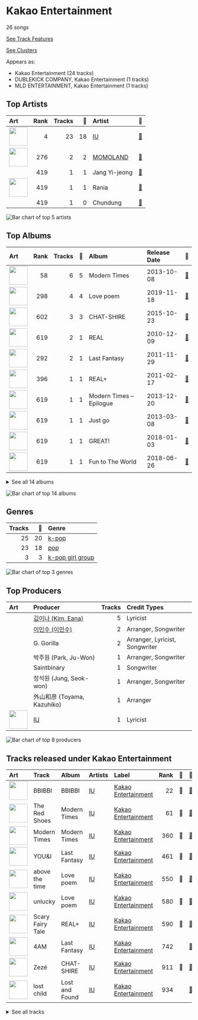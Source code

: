# Kakao Entertainment

26 songs

[See Track Features](audio_features.md)

[See Clusters](clusters/overview.md)

Appears as:
- Kakao Entertainment (24 tracks)
- DUBLEKICK COMPANY, Kakao Entertainment (1 tracks)
- MLD ENTERTAINMENT, Kakao Entertainment (1 tracks)

## Top Artists

| Art | Rank | Tracks | 💚 | Artist | 🔗 |
|:---|---:|---:|---:|:---|:---|
| <img src="https://i.scdn.co/image/ab6761610000e5ebbd0642ff425698afac5caffd" alt="" width="50" /> | 4 | 23 | 18 | [IU](../../artists/iu/overview.md) | [🔗](https://open.spotify.com/artist/3HqSLMAZ3g3d5poNaI7GOU) |
| <img src="https://i.scdn.co/image/ab6761610000e5eb4d4b74165ecfadcacf0771ae" alt="" width="50" /> | 276 | 2 | 2 | [MOMOLAND](../../artists/momoland/overview.md) | [🔗](https://open.spotify.com/artist/5RR0MLwcjc87wjSw2JYdwx) |
| | 419 | 1 | 1 | Jang Yi-jeong | [🔗](https://open.spotify.com/artist/7nLakaHt1koh5mP4OIVM0F) |
| <img src="https://i.scdn.co/image/ab67616d0000b273cf94646ea8265c485e2708be" alt="" width="50" /> | 419 | 1 | 1 | Rania | [🔗](https://open.spotify.com/artist/5sUKi0QlHVxvsCzmrhJsFO) |
| | 419 | 1 | 0 | Chundung | [🔗](https://open.spotify.com/artist/52KEoFZCGGap8hZHtOgENt) |

![Bar chart of top 5 artists](../../images/labels/kakao_entertainment/artists.png)

## Top Albums

| Art | Rank | Tracks | 💚 | Album | Release Date | 🔗 |
|:---|---:|---:|---:|:---|:---|:---|
| <img src="https://i.scdn.co/image/ab67616d0000b2734897a7925914a3a10ce68c31" alt="" width="50" /> | 58 | 6 | 5 | Modern Times | 2013-10-08 | [🔗](https://open.spotify.com/album/2QcuXvQBWv1ZKyQtEhLbFe) |
| <img src="https://i.scdn.co/image/ab67616d0000b273b658276cd9884ef6fae69033" alt="" width="50" /> | 298 | 4 | 4 | Love poem | 2019-11-18 | [🔗](https://open.spotify.com/album/2xEH7SRzJq7LgA0fCtTlxH) |
| <img src="https://i.scdn.co/image/ab67616d0000b2736a0cfc4171d2a0cb9dc7c9ab" alt="" width="50" /> | 602 | 3 | 3 | CHAT-SHIRE | 2015-10-23 | [🔗](https://open.spotify.com/album/3rMvAe0zU0pJRnRa7Rfc1U) |
| <img src="https://i.scdn.co/image/ab67616d0000b27315cf3110f19687b1a24943d1" alt="" width="50" /> | 619 | 2 | 1 | REAL | 2010-12-09 | [🔗](https://open.spotify.com/album/4WY1pPvmP9sBlVICuPxBQh) |
| <img src="https://i.scdn.co/image/ab67616d0000b273bf5f4138ebc9ba3fd6f0cde9" alt="" width="50" /> | 292 | 2 | 1 | Last Fantasy | 2011-11-29 | [🔗](https://open.spotify.com/album/149BHv6qAyMgJ483vPi77C) |
| <img src="https://i.scdn.co/image/ab67616d0000b27335dbb67e8e2d12ab91d449b5" alt="" width="50" /> | 396 | 1 | 1 | REAL+ | 2011-02-17 | [🔗](https://open.spotify.com/album/79725WrSou2C9RrEUxClUf) |
| <img src="https://i.scdn.co/image/ab67616d0000b27315b8cef21bf4482d56c15614" alt="" width="50" /> | 619 | 1 | 1 | Modern Times – Epilogue | 2013-12-20 | [🔗](https://open.spotify.com/album/56MqewtCUq5bplrqEYTVL0) |
| <img src="https://i.scdn.co/image/ab67616d0000b2733e8729bbf642d44e6e973e2d" alt="" width="50" /> | 619 | 1 | 1 | Just go | 2013-03-08 | [🔗](https://open.spotify.com/album/4rNbLQCtgRSSCvYjk12zX3) |
| <img src="https://i.scdn.co/image/ab67616d0000b273a5bb4ef1ca42f4378d815c7c" alt="" width="50" /> | 619 | 1 | 1 | GREAT! | 2018-01-03 | [🔗](https://open.spotify.com/album/5vt2sEP5J0VNbYXoA7h2k4) |
| <img src="https://i.scdn.co/image/ab67616d0000b27342b393df3e24a66e5accbf2b" alt="" width="50" /> | 619 | 1 | 1 | Fun to The World | 2018-06-26 | [🔗](https://open.spotify.com/album/75dkh8s39e7txjNe9cODH3) |


<details>
<summary>See all 14 albums</summary>

| Art | Rank | Tracks | 💚 | Album | Release Date | 🔗 |
|:---|---:|---:|---:|:---|:---|:---|
| <img src="https://i.scdn.co/image/ab67616d0000b273a1d785640d9421ec17ea8fe6" alt="" width="50" /> | 27 | 1 | 1 | BBIBBI | 2018-10-10 | [🔗](https://open.spotify.com/album/4ghBzVOTFoeKPPmyNKjVtI) |
| <img src="https://i.scdn.co/image/ab67616d0000b273f8ac90d6852487a82df1b443" alt="" width="50" /> | 619 | 1 | 1 | A flower bookmark | 2014-05-16 | [🔗](https://open.spotify.com/album/460uGpon2JwPfRgDohV2bP) |
| <img src="https://i.scdn.co/image/ab67616d0000b2735d93fd25cbf0ad2a9945869e" alt="" width="50" /> | 619 | 1 | 0 | heart | 2015-05-18 | [🔗](https://open.spotify.com/album/3NYm5NdVNZsXNfn0ZVezWb) |
| <img src="https://i.scdn.co/image/ab67616d0000b273a1bb22f3ae0fe8b97bda6931" alt="" width="50" /> | 619 | 1 | 0 | Lost and Found | 2008-09-23 | [🔗](https://open.spotify.com/album/5CqhdN6fFBPN5JcNiU1uyF) |

</details>


![Bar chart of top 14 albums](../../images/labels/kakao_entertainment/albums.png)

## Genres

| Tracks | 💚 | Genre |
|---:|---:|:---|
| 25 | 20 | [k-pop](../../genres/k-pop/overview.md) |
| 23 | 18 | [pop](../../genres/pop/overview.md) |
| 3 | 3 | [k-pop girl group](../../genres/k-pop_girl_group/overview.md) |

![Bar chart of top 3 genres](../../images/labels/kakao_entertainment/genres.png)

## Top Producers

| Art | Producer | Tracks | Credit Types |
|:---|:---|---:|:---|
| | [김이나 (Kim, Eana)](../../producers/김이나_(kim,_eana)/overview.md) | 5 | Lyricist |
| | [이민수 (이민수)](../../producers/이민수_(이민수)/overview.md) | 2 | Arranger, Songwriter |
| | G. Gorilla | 2 | Arranger, Lyricist, Songwriter |
| | 박주원 (Park, Ju-Won) | 1 | Arranger, Songwriter |
| | Saintbinary | 1 | Songwriter |
| | 정석원 (Jung, Seok-won) | 1 | Arranger, Songwriter |
| | 外山和彦 (Toyama, Kazuhiko) | 1 | Arranger |
| <img src="https://i.scdn.co/image/ab6761610000e5ebbd0642ff425698afac5caffd" alt="" width="50" /> | [IU](../../artists/iu/overview.md) | 1 | Lyricist |

![Bar chart of top 8 producers](../../images/labels/kakao_entertainment/producers.png)
## Tracks released under Kakao Entertainment

| Art | Track | Album | Artists | Label | Rank | 💚 | 🔗 |
|:---|:---|:---|:---|:---|---:|:---|:---|
| <img src="https://i.scdn.co/image/ab67616d0000b273a1d785640d9421ec17ea8fe6" alt="" width="50" /> | BBIBBI | BBIBBI | [IU](../../artists/iu/overview.md) | [Kakao Entertainment](.) | 22 | 💚 | [🔗](https://open.spotify.com/track/4as4XEOR03oGm1STUKl6pa) |
| <img src="https://i.scdn.co/image/ab67616d0000b2734897a7925914a3a10ce68c31" alt="" width="50" /> | The Red Shoes | Modern Times | [IU](../../artists/iu/overview.md) | [Kakao Entertainment](.) | 61 | 💚 | [🔗](https://open.spotify.com/track/3atsk5EWI5fNxLMIJnfYfJ) |
| <img src="https://i.scdn.co/image/ab67616d0000b2734897a7925914a3a10ce68c31" alt="" width="50" /> | Modern Times | Modern Times | [IU](../../artists/iu/overview.md) | [Kakao Entertainment](.) | 360 | 💚 | [🔗](https://open.spotify.com/track/38Dwg8OrUClCZl2wzUKrmi) |
| <img src="https://i.scdn.co/image/ab67616d0000b273bf5f4138ebc9ba3fd6f0cde9" alt="" width="50" /> | YOU&I | Last Fantasy | [IU](../../artists/iu/overview.md) | [Kakao Entertainment](.) | 461 | 💚 | [🔗](https://open.spotify.com/track/37S86pw74OH8j96ZmMnrpR) |
| <img src="https://i.scdn.co/image/ab67616d0000b273b658276cd9884ef6fae69033" alt="" width="50" /> | above the time | Love poem | [IU](../../artists/iu/overview.md) | [Kakao Entertainment](.) | 550 | 💚 | [🔗](https://open.spotify.com/track/2qKZnheMe0HhqYC1XJcdaA) |
| <img src="https://i.scdn.co/image/ab67616d0000b273b658276cd9884ef6fae69033" alt="" width="50" /> | unlucky | Love poem | [IU](../../artists/iu/overview.md) | [Kakao Entertainment](.) | 580 | 💚 | [🔗](https://open.spotify.com/track/1jsY6pQeNaEConZWGau1L4) |
| <img src="https://i.scdn.co/image/ab67616d0000b27335dbb67e8e2d12ab91d449b5" alt="" width="50" /> | Scary Fairy Tale | REAL+ | [IU](../../artists/iu/overview.md) | [Kakao Entertainment](.) | 590 | 💚 | [🔗](https://open.spotify.com/track/4I7QHqHq3luA1ygpWZqqBV) |
| <img src="https://i.scdn.co/image/ab67616d0000b273bf5f4138ebc9ba3fd6f0cde9" alt="" width="50" /> | 4AM | Last Fantasy | [IU](../../artists/iu/overview.md) | [Kakao Entertainment](.) | 742 | | [🔗](https://open.spotify.com/track/3K2qsjNSynFOx2XHTHGXT2) |
| <img src="https://i.scdn.co/image/ab67616d0000b2736a0cfc4171d2a0cb9dc7c9ab" alt="" width="50" /> | Zezé | CHAT-SHIRE | [IU](../../artists/iu/overview.md) | [Kakao Entertainment](.) | 911 | 💚 | [🔗](https://open.spotify.com/track/1dwOTQnBuN8LeVX4jNwJXS) |
| <img src="https://i.scdn.co/image/ab67616d0000b273a1bb22f3ae0fe8b97bda6931" alt="" width="50" /> | lost child | Lost and Found | [IU](../../artists/iu/overview.md) | [Kakao Entertainment](.) | 934 | | [🔗](https://open.spotify.com/track/1EzYoGGkr0azLsiq8svGSl) |


<details>
<summary>See all tracks</summary>

| Art | Track | Album | Artists | Label | Rank | 💚 | 🔗 |
|:---|:---|:---|:---|:---|---:|:---|:---|
| <img src="https://i.scdn.co/image/ab67616d0000b27315cf3110f19687b1a24943d1" alt="" width="50" /> | Good day | REAL | [IU](../../artists/iu/overview.md) | [Kakao Entertainment](.) | 934 | 💚 | [🔗](https://open.spotify.com/track/1SwZVVH9BnXtLRLi2cbFhw) |
| <img src="https://i.scdn.co/image/ab67616d0000b27315cf3110f19687b1a24943d1" alt="" width="50" /> | Merry Christmas ahead (feat.Chundung) | REAL | [IU](../../artists/iu/overview.md), Chundung | [Kakao Entertainment](.) | 934 | | [🔗](https://open.spotify.com/track/6I9Y6PHTWv72fgQV3tIHt0) |
| <img src="https://i.scdn.co/image/ab67616d0000b2733e8729bbf642d44e6e973e2d" alt="" width="50" /> | Dr.feel good | Just go | Rania | [Kakao Entertainment](.) | 934 | 💚 | [🔗](https://open.spotify.com/track/5bHHIh8rTDH3ukXrdp7lcw) |
| <img src="https://i.scdn.co/image/ab67616d0000b2734897a7925914a3a10ce68c31" alt="" width="50" /> | Between the lips (50cm) | Modern Times | [IU](../../artists/iu/overview.md) | [Kakao Entertainment](.) | 934 | 💚 | [🔗](https://open.spotify.com/track/5K8D8VKWxLlS9irhfGlIEi) |
| <img src="https://i.scdn.co/image/ab67616d0000b2734897a7925914a3a10ce68c31" alt="" width="50" /> | Havana | Modern Times | [IU](../../artists/iu/overview.md) | [Kakao Entertainment](.) | 934 | | [🔗](https://open.spotify.com/track/5tW1WVLeSj61qexZmyb1il) |
| <img src="https://i.scdn.co/image/ab67616d0000b2734897a7925914a3a10ce68c31" alt="" width="50" /> | Love of B | Modern Times | [IU](../../artists/iu/overview.md) | [Kakao Entertainment](.) | 934 | 💚 | [🔗](https://open.spotify.com/track/7b3p9nGAWa2fByucNemToA) |
| <img src="https://i.scdn.co/image/ab67616d0000b2734897a7925914a3a10ce68c31" alt="" width="50" /> | Obliviate | Modern Times | [IU](../../artists/iu/overview.md) | [Kakao Entertainment](.) | 934 | 💚 | [🔗](https://open.spotify.com/track/2RENeWPEosqVewFaHSNnjT) |
| <img src="https://i.scdn.co/image/ab67616d0000b27315b8cef21bf4482d56c15614" alt="" width="50" /> | Friday (feat.Jang Yi-jeong) | Modern Times – Epilogue | [IU](../../artists/iu/overview.md), Jang Yi-jeong | [Kakao Entertainment](.) | 934 | 💚 | [🔗](https://open.spotify.com/track/0GsRx0gPft6RmijIwMsKmG) |
| <img src="https://i.scdn.co/image/ab67616d0000b273f8ac90d6852487a82df1b443" alt="" width="50" /> | Pierrot laughs at us | A flower bookmark | [IU](../../artists/iu/overview.md) | [Kakao Entertainment](.) | 934 | 💚 | [🔗](https://open.spotify.com/track/7rx1DA57CL4nGS3AnFGjgJ) |
| <img src="https://i.scdn.co/image/ab67616d0000b2735d93fd25cbf0ad2a9945869e" alt="" width="50" /> | heart | heart | [IU](../../artists/iu/overview.md) | [Kakao Entertainment](.) | 934 | | [🔗](https://open.spotify.com/track/5ktwBE88NKZSfmk6Lw2KhS) |
| <img src="https://i.scdn.co/image/ab67616d0000b2736a0cfc4171d2a0cb9dc7c9ab" alt="" width="50" /> | Glasses | CHAT-SHIRE | [IU](../../artists/iu/overview.md) | [Kakao Entertainment](.) | 934 | 💚 | [🔗](https://open.spotify.com/track/4ogMtogPGtC1VwKRNiHymx) |
| <img src="https://i.scdn.co/image/ab67616d0000b2736a0cfc4171d2a0cb9dc7c9ab" alt="" width="50" /> | Twenty-three | CHAT-SHIRE | [IU](../../artists/iu/overview.md) | [Kakao Entertainment](.) | 934 | 💚 | [🔗](https://open.spotify.com/track/3YkDslZvvMixTwgDId0aYB) |
| <img src="https://i.scdn.co/image/ab67616d0000b273a5bb4ef1ca42f4378d815c7c" alt="" width="50" /> | BBoom BBoom | GREAT! | [MOMOLAND](../../artists/momoland/overview.md) | [DUBLEKICK COMPANY, Kakao Entertainment](.) | 934 | 💚 | [🔗](https://open.spotify.com/track/3BPoSr2pO34Aan6alFfVto) |
| <img src="https://i.scdn.co/image/ab67616d0000b27342b393df3e24a66e5accbf2b" alt="" width="50" /> | BAAM | Fun to The World | [MOMOLAND](../../artists/momoland/overview.md) | [MLD ENTERTAINMENT, Kakao Entertainment](.) | 934 | 💚 | [🔗](https://open.spotify.com/track/4Is1b37KJY9XVCgzp81FBW) |
| <img src="https://i.scdn.co/image/ab67616d0000b273b658276cd9884ef6fae69033" alt="" width="50" /> | Blueming | Love poem | [IU](../../artists/iu/overview.md) | [Kakao Entertainment](.) | 934 | 💚 | [🔗](https://open.spotify.com/track/4Dr2hJ3EnVh2Aaot6fRwDO) |
| <img src="https://i.scdn.co/image/ab67616d0000b273b658276cd9884ef6fae69033" alt="" width="50" /> | Love poem | Love poem | [IU](../../artists/iu/overview.md) | [Kakao Entertainment](.) | 934 | 💚 | [🔗](https://open.spotify.com/track/7HrE6HtYNBbGqp5GmHbFV0) |

</details>

